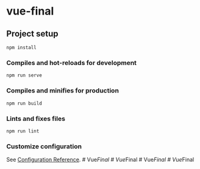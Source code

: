 # vue-final

## Project setup
```
npm install
```

### Compiles and hot-reloads for development
```
npm run serve
```

### Compiles and minifies for production
```
npm run build
```

### Lints and fixes files
```
npm run lint
```

### Customize configuration
See [Configuration Reference](https://cli.vuejs.org/config/).
#   V u e _ F i n a l  
 #   V u e _ F i n a l  
 #   V u e _ F i n a l  
 #   V u e _ F i n a l  
 